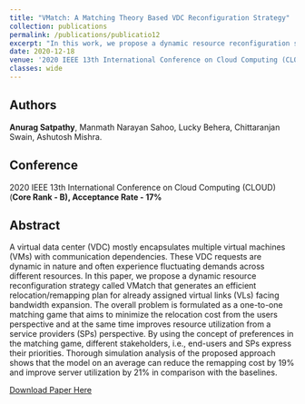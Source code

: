 ```yaml
---
title: "VMatch: A Matching Theory Based VDC Reconfiguration Strategy"
collection: publications
permalink: /publications/publicatio12
excerpt: "In this work, we propose a dynamic resource reconfiguration strategy called that generates an efficient relocation/remapping plan for already assigned virtual links (VLs) facing bandwidth expansion."
date: 2020-12-18
venue: '2020 IEEE 13th International Conference on Cloud Computing (CLOUD), Beijing, China'
classes: wide
---
```

## Authors
**Anurag Satpathy**, Manmath Narayan Sahoo, Lucky Behera, Chittaranjan Swain, Ashutosh Mishra.

## Conference 
2020 IEEE 13th International Conference on Cloud Computing (CLOUD) (**Core Rank - B), Acceptance Rate - 17%**

## Abstract
A virtual data center (VDC) mostly encapsulates multiple virtual machines (VMs) with communication dependencies. These VDC requests are dynamic in nature and often experience fluctuating demands across different resources. In this paper, we propose a dynamic resource reconfiguration strategy called VMatch that generates an efficient relocation/remapping plan for already assigned virtual links (VLs) facing bandwidth expansion. The overall problem is formulated as a one-to-one matching game that aims to minimize the relocation cost from the users perspective and at the same time improves resource utilization from a service providers (SPs) perspective. By using the concept of preferences in the matching game, different stakeholders, i.e., end-users and SPs express their priorities. Thorough simulation analysis of the proposed approach shows that the model on an average can reduce the remapping cost by 19% and improve server utilization by 21% in comparison with the baselines.

[Download Paper Here](https://ieeexplore.ieee.org/abstract/document/9284253)
